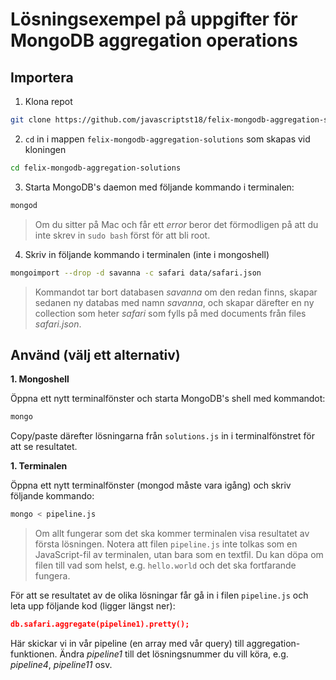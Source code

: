 # Lösningsexempel på uppgifter för MongoDB aggregation operations

## Importera

1. Klona repot
```bash
git clone https://github.com/javascriptst18/felix-mongodb-aggregation-solutions.git
```
2. `cd` in i mappen `felix-mongodb-aggregation-solutions` som skapas vid kloningen
```bash
cd felix-mongodb-aggregation-solutions
```
3. Starta MongoDB's daemon med följande kommando i terminalen:
```bash
mongod
```
> Om du sitter på Mac och får ett *error* beror det förmodligen på att du inte skrev in `sudo bash` först för att bli root.

4. Skriv in följande kommando i terminalen (inte i mongoshell)
```bash
mongoimport --drop -d savanna -c safari data/safari.json
```

> Kommandot tar bort databasen *savanna* om den redan finns, skapar  sedanen ny databas med namn *savanna*, och skapar därefter en ny collection som heter *safari* som fylls på med documents från files *safari.json*.

## Använd (välj ett alternativ)

**1. Mongoshell**

Öppna ett nytt terminalfönster och starta MongoDB's shell med kommandot:
```bash
mongo
```
Copy/paste därefter lösningarna från `solutions.js` in i terminalfönstret för att se resultatet.

**1. Terminalen**

Öppna ett nytt terminalfönster (mongod måste vara igång) och skriv följande kommando:
```bash
mongo < pipeline.js
```
> Om allt fungerar som det ska kommer terminalen visa resultatet av första lösningen. Notera att filen `pipeline.js` inte tolkas som en JavaScript-fil av terminalen, utan bara som en textfil. Du kan döpa om filen till vad som helst, e.g. `hello.world` och det ska fortfarande fungera.

För att se resultatet av de olika lösningar får gå in i filen `pipeline.js` och leta upp följande kod (ligger längst ner):
```json
db.safari.aggregate(pipeline1).pretty();
```
Här skickar vi in vår pipeline (en array med vår query) till aggregation-funktionen. Ändra *pipeline1* till det lösningsnummer du vill köra, e.g. *pipeline4*, *pipeline11* osv.
